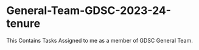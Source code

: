 # General-Team-GDSC-2023-24-tenure
This Contains Tasks Assigned to me as a member of GDSC General Team.
